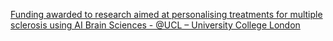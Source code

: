 [Funding awarded to research aimed at personalising treatments for multiple sclerosis using AI   Brain Sciences - @UCL – University College London ](https://qi.tc/qi/6317)
